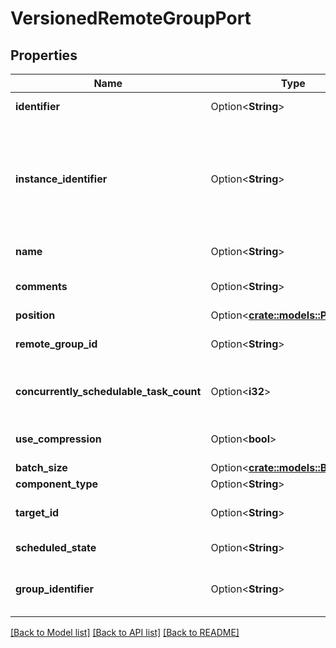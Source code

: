 # VersionedRemoteGroupPort

## Properties

Name | Type | Description | Notes
------------ | ------------- | ------------- | -------------
**identifier** | Option<**String**> | The component's unique identifier | [optional]
**instance_identifier** | Option<**String**> | The instance ID of an existing component that is described by this VersionedComponent, or null if this is not mapped to an instantiated component | [optional]
**name** | Option<**String**> | The component's name | [optional]
**comments** | Option<**String**> | The user-supplied comments for the component | [optional]
**position** | Option<[**crate::models::Position**](Position.md)> |  | [optional]
**remote_group_id** | Option<**String**> | The id of the remote process group that the port resides in. | [optional]
**concurrently_schedulable_task_count** | Option<**i32**> | The number of task that may transmit flowfiles to the target port concurrently. | [optional]
**use_compression** | Option<**bool**> | Whether the flowfiles are compressed when sent to the target port. | [optional]
**batch_size** | Option<[**crate::models::BatchSize**](BatchSize.md)> |  | [optional]
**component_type** | Option<**String**> |  | [optional]
**target_id** | Option<**String**> | The ID of the port on the target NiFi instance | [optional]
**scheduled_state** | Option<**String**> | The scheduled state of the component | [optional]
**group_identifier** | Option<**String**> | The ID of the Process Group that this component belongs to | [optional]

[[Back to Model list]](../README.md#documentation-for-models) [[Back to API list]](../README.md#documentation-for-api-endpoints) [[Back to README]](../README.md)



